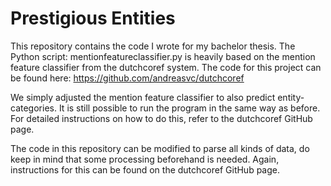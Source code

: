# Prestigious Entities

This repository contains the code I wrote for my bachelor thesis. The Python script: mentionfeatureclassifier.py is heavily based on the mention feature classifier from the dutchcoref system. The code for this project can be found here: https://github.com/andreasvc/dutchcoref

We simply adjusted the mention feature classifier to also predict entity-categories. It is still possible to run the program in the same way as before. For detailed instructions on how to do this, refer to the dutchcoref GitHub page.

The code in this repository can be modified to parse all kinds of data, do keep in mind that some processing beforehand is needed. Again, instructions for this can be found on the dutchcoref GitHub page.